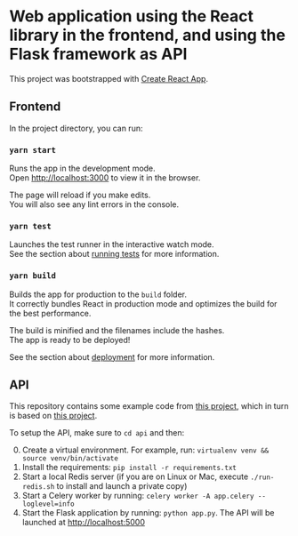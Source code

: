# Web application using the React library in the frontend, and using the Flask framework as API

This project was bootstrapped with [Create React App](https://github.com/facebook/create-react-app).

## Frontend

In the project directory, you can run:

### `yarn start`

Runs the app in the development mode.\
Open [http://localhost:3000](http://localhost:3000) to view it in the browser.

The page will reload if you make edits.\
You will also see any lint errors in the console.

### `yarn test`

Launches the test runner in the interactive watch mode.\
See the section about [running tests](https://facebook.github.io/create-react-app/docs/running-tests) for more information.

### `yarn build`

Builds the app for production to the `build` folder.\
It correctly bundles React in production mode and optimizes the build for the best performance.

The build is minified and the filenames include the hashes.\
The app is ready to be deployed!

See the section about [deployment](https://facebook.github.io/create-react-app/docs/deployment) for more information.

## API

This repository contains some example code from [this project](https://github.com/jwhelland/flask-socketio-celery-example), which in turn is based on [this project](https://github.com/miguelgrinberg/flask-celery-example).  

To setup the API, make sure to `cd api` and then:

0. Create a virtual environment. For example, run: `virtualenv venv && source venv/bin/activate`
1. Install the requirements: `pip install -r requirements.txt`
2. Start a local Redis server (if you are on Linux or Mac, execute `./run-redis.sh` to install and launch a private copy)
3. Start a Celery worker by running: `celery worker -A app.celery --loglevel=info`
4. Start the Flask application by running: `python app.py`. The API will be launched at [http://localhost:5000](http://localhost:5000)
